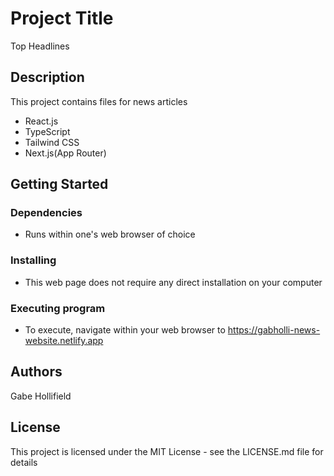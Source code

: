 # Project Title
Top Headlines

## Description
This project contains files for news articles

- React.js
- TypeScript
- Tailwind CSS
- Next.js(App Router)

## Getting Started
### Dependencies
- Runs within one's web browser of choice
### Installing
- This web page does not require any direct installation on your computer
### Executing program
- To execute, navigate within your web browser to https://gabholli-news-website.netlify.app

## Authors
Gabe Hollifield 

## License
This project is licensed under the MIT License - see the LICENSE.md file for details
